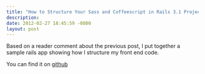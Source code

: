 ```yaml
--- 
title: "How to Structure Your Sass and Coffeescript in Rails 3.1 Projects"
description: 
date: 2012-02-27 18:45:59 -0800
layout: post
---
```


Based on a reader comment about the previous post, I put together a sample rails app showing how
I structure my front end code. 

<!--more-->

You can find it on [github](https://github.com/starrhorne/Example-Rails-Asset-Structure)


